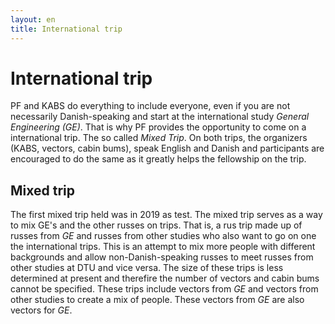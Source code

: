 ```yaml
---
layout: en
title: International trip
---
```


<h1>International trip</h1>
<p>
PF and KABS do everything to include everyone, even if you are not necessarily Danish-speaking and start at the international study <em>General Engineering (GE)</em>. That is why PF provides the opportunity to come on a international trip. The so called <em>Mixed Trip</em>. On both trips, the organizers (KABS, vectors, cabin bums), speak English and Danish and participants are encouraged to do the same as it greatly helps the fellowship on the trip.
</p>

<h2>Mixed trip</h2>
<p>
The first mixed trip held was in 2019 as test. The mixed trip serves as a way to mix GE's and the other russes on trips. That is, a rus trip made up of russes from <em>GE</em> and russes from other studies who also want to go on one the international trips. This is an attempt to mix more people with different backgrounds and allow non-Danish-speaking russes to meet russes from other studies at DTU and vice versa. The size of these trips is less determined at present and therefire the number of vectors and cabin bums cannot be specified. These trips include vectors from <em>GE</em> and vectors from other studies to create a mix of people. These vectors from <em>GE</em> are also vectors for <em>GE</em>.
</p>
